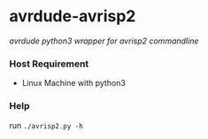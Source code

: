 # avrdude-avrisp2
*avrdude python3 wrapper for avrisp2 commandline*

### Host Requirement
* Linux Machine with python3

### Help
run ```./avrisp2.py -h```